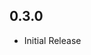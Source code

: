 <!-- https://developers.home-assistant.io/docs/add-ons/presentation#keeping-a-changelog -->

## 0.3.0

- Initial Release

